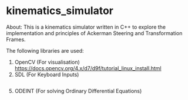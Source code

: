 # kinematics_simulator

About:
This is a kinematics simulator written in C++ to explore the implementation and principles of Ackerman Steering and Transformation Frames.

The following libraries are used:
1) OpenCV (For visualisation)
https://docs.opencv.org/4.x/d7/d9f/tutorial_linux_install.html
3) SDL (For Keyboard Inputs)
```

```
5) ODEINT (For solving Ordinary Differential Equations)
```

```
